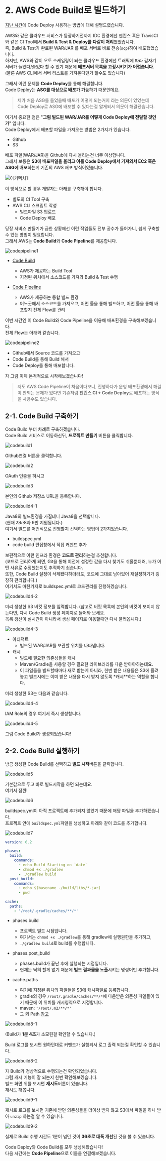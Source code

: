 # 2. AWS Code Build로 빌드하기

[지난 시간](http://jojoldu.tistory.com/281)에 Code Deploy 사용하는 방법에 대해 설명드렸습니다.  
  
AWS와 같은 클라우드 서비스가 등장하기전까지 IDC 환경에선 젠킨스 혹은 TravisCI와 같은 CI Tool에서 **Build & Test & Deploy를 다같이 처리**했었습니다.  
즉, Build & Test가 완료된 WAR/JAR 를 배포 서버로 바로 전송(```scp```)하여 배포했었습니다.  
하지만, AWS와 같이 오토 스케일링이 되는 클라우드 환경에선 트래픽에 따라 갑자기 서버가 늘었다/줄었다 할 수 있기 때문에 **배포서버 목록을 고정시키기가 어렵습니다**.  
(물론 AWS CLI에서 서버 리스트를 가져온다던가 할수도 있습니다)  
  
그래서 이런 문제를 **Code Deploy**를 통해 해결합니다.  
Code Deploy는 **ASG를 대상으로 배포가 가능**하기 때문인데요.  

> 제가 처음 ASG를 들었을때 배포가 어떻게 되는거지 라는 의문이 있었는데 Code Deploy로 ASG에 배포할 수 있다는걸 알게되서 의문이 해결됐습니다.

여기서 중요한 점은 "**그럼 빌드된 WAR/JAR를 어떻게 Code Deploy에 전달할 것인가**" 입니다.  
Code Deploy에서 배포할 파일을 가져오는 방법은 2가지가 있습니다.  

* Github
* S3

배포 파일(WAR/JAR)을 Github에 다시 올리는건 너무 이상합니다.  
그래서 보통은 **S3에 배포파일을 올리고 이를 Code Deploy에서 가져와서 EC2 혹은 ASG에 배포**하는게 기존의 AWS 배포 방식이였습니다.

![아키텍처1](./images/codebuild/아키텍처1.png)

이 방식으로 할 경우 개발자는 아래를 구축해야 합니다.

* 별도의 CI Tool 구축
* AWS CLI 스크립트 작성
  * 빌드파일 S3 업로드
  * Code Deploy 배포 

당장 서비스 만들기가 급한 상황에선 이런 작업들도 전부 공수가 들어가니, 쉽게 구축할 수 있는 방법이 필요합니다.  
그래서 AWS는 **Code Build**와  **Code Pipeline**를 제공합니다.

![codepipeline1](./images/codebuild/codepipeline1.png)

* [Code Build](https://aws.amazon.com/ko/codebuild/)
  * AWS가 제공하는 Build Tool
  * 지정된 위치에서 소스코드를 가져와 Build & Test 수행

* [Code Pipeline](https://aws.amazon.com/ko/codepipeline/)
  * AWS가 제공하는 통합 빌드 환경
  * 어느곳에서 소스코드를 가져오고, 어떤 툴을 통해 빌드하고, 어떤 툴을 통해 배포할지 전체 Flow를 관리

이번 시간엔 이 Code Build와 Code Pipeline을 이용해 배포환경을 구축해보겠습니다.  
전체 Flow는 아래와 같습니다.

![codepipeline2](./images/codebuild/codepipeline2.png)

* Github에서 Source 코드를 가져오고
* Code Build를 통해 Build 해서
* Code Deploy를 통해 배포합니다.

자 그럼 이제 본격적으로 시작해보겠습니다!

> 저도 AWS Code Pipeline이 처음이다보니, 진행하다가 운영 배포환경에서 해결이 안되는 문제가 있다면 기존처럼 **젠킨스 CI + Code Deploy**로 배포하는 방식을 사용수도 있습니다.  

## 2-1. Code Build 구축하기

Code Build 부터 차례로 구축하겠습니다.  
Code Build 서비스로 이동하신뒤, **프로젝트 만들기** 버튼을 클릭합니다.

![codebuild1](./images/codebuild/codebuild1.png)

Github연결 버튼을 클릭합니다.

![codebuild2](./images/codebuild/codebuild2.png)

OAuth 인증을 하시고

![codebuild3](./images/codebuild/codebuild3.png)

본인의 Github 저장소 URL을 등록합니다.  

![codebuild4-1](./images/codebuild/codebuild4-1.png)

Java8의 빌드환경을 가질테니 Java8을 선택합니다.  
(현재 자바8과 9만 지원됩니다.)  
여기서 빌드를 어떤식으로 진행할지 선택하는 방법이 2가지있습니다.  

* buildspec.yml
* code build 편집창에서 직접 커맨드 추가

보편적으로 이런 인프라 환경은 **코드로 관리**하는걸 추천합니다.  
(코드로 관리하게 되면, Git을 통해 이전에 설정한 값을 다시 찾기도 쉬울뿐더러, 누가 어떤 사유로 수정했는지도 추적하기 쉽습니다.  
또한, Code Build 설정이 삭제됐다하더라도, 코드에 그대로 남아있어 재설정하기가 굉장히 편리합니다.)  
여기서도 마찬가지로 buildspec.yml로 코드관리를 진행하겠습니다.

![codebuild4-2](./images/codebuild/codebuild4-2.png)

미리 생성한 S3 버킷 정보를 입력합니다.
(참고로 버킷 목록에 본인의 버킷이 보이지 않는다면, 다시 Code Build 생성 페이지로 들어와 보세요.  
목록 갱신이 실시간이 아니라서 생성 페이지로 이동할때만 다시 불러옵니다.)  

![codebuild4-3](./images/codebuild/codebuild4-3.png)

* 아티팩트
  * 빌드된 WAR/JAR를 보관할 위치를 나타냅니다.
* 캐시
  * 빌드에 필요한 의존성들을 캐시
  * Maven/Gradle을 사용할 경우 필요한 라이브러리를 다운 받아야하는데요.
  * 이 파일들을 빌드할때마다 새로 받는게 아니라, 한번 받은 내용들은 S3에 올려놓고 빌드시에는 이미 받은 내용을 다시 받지 않도록 *캐시**하는 역할을 합니다.

미리 생성한 S3는 다음과 같습니다.

![codebuild4-4](./images/codebuild/codebuild4-4.png)

IAM Role의 경우 여기서 즉시 생성합니다.

![codebuild4-5](./images/codebuild/codebuild4-5.png)

그럼 Code Build가 생성되었습니다!  

## 2-2. Code Build 실행하기

방금 생성한 Code Build를 선택하고 **빌드 시작**버튼을 클릭합니다.

![codebuild5](./images/codebuild/codebuild5.png)

기본값으로 두고 바로 빌드시작을 하면 되는데요.  
여기서 잠깐!

![codebuild6](./images/codebuild/codebuild6.png)

buildspec.yml이 아직 프로젝트에 추가되지 않았기 때문에 해당 파일을 추가하겠습니다.  
프로젝트 안에 ```buildspec.yml```파일을 생성하고 아래와 같이 코드를 추가합니다.

![codebuild7](./images/codebuild/codebuild7.png)

```yml
version: 0.2

phases:
  build:
    commands:
      - echo Build Starting on `date`
      - chmod +x ./gradlew
      - ./gradlew build
  post_build:
    commands:
      - echo $(basename ./build/libs/*.jar)
      - pwd

cache:
  paths:
    - '/root/.gradle/caches/**/*'
```

* phases.build
  * 프로젝트 빌드 시점입니다.
  * 여기서는 ```chmod +x ./gradlew```를 통해 gradlew에 실행권한을 추가하고,
  * ```./gradlew build```로 build를 수행합니다.

* phases.post_build
  * phases.build가 끝난 후에 실행되는 시점입니다.
  * 현재는 딱히 할게 없기 때문에 **빌드 결과물을 노출**시키는 명령어만 추가합니다.
* cache.paths
  * 여기에 지정된 위치의 파일들을 S3에 캐시파일로 등록합니다.
  * gradle의 경우 ```/root/.gradle/caches/**/*```에 다운받은 의존성 파일들이 있기 때문에 이 위치를 캐시영역으로 지정합니다.
  * maven: ```'/root/.m2/**/*'```
  * 그 외 Path [참고](https://aws.amazon.com/ko/blogs/devops/how-to-enable-caching-for-aws-codebuild/)

![codebuild8-1](./images/codebuild/codebuild8-1.png)

(Build가 **1분 4초**가 소모된걸 확인할 수 있습니다.)  
  
Build 로그를 보시면 원하던대로 커맨드가 실행되서 로그 출력 되는걸 확인할 수 있습니다.

![codebuild8-2](./images/codebuild/codebuild8-2.png)

자 Build가 정상적으로 수행되는건 확인되었습니다.  
그럼 캐시 기능이 잘 되는지 한번 확인해보겠습니다.  
빌드 화면 위를 보시면 **재시도**버튼이 있습니다.  
재시도 해봅니다.

![codebuild9-1](./images/codebuild/codebuild9-1.png)

재시로 로그를 보시면 기존에 받던 의존성들을 더이상 받지 않고 S3에서 파일을 하나 받아 ```unzip``` 하는걸 알 수 있습니다.  

![codebuild9-2](./images/codebuild/codebuild9-2.png)

실제로 Build 수행 시간도 1분이 넘던 것이 **36초로 대폭 개선**된 것을 볼 수 있습니다.  
  
Code Deploy와 Code Build를 모두 생성해봤습니다!  
다음 시간에는 **Code Pipeline**으로 이들을 연결해보겠습니다.  

